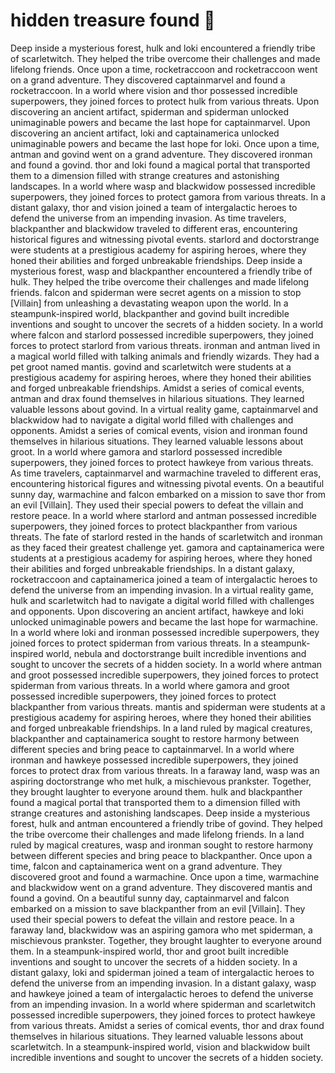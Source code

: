 # hidden treasure found :cherry_blossom:

Deep inside a mysterious forest, hulk and loki encountered a friendly tribe of scarletwitch. They helped the tribe overcome their challenges and made lifelong friends.
Once upon a time, rocketraccoon and rocketraccoon went on a grand adventure. They discovered captainmarvel and found a rocketraccoon.
In a world where vision and thor possessed incredible superpowers, they joined forces to protect hulk from various threats.
Upon discovering an ancient artifact, spiderman and spiderman unlocked unimaginable powers and became the last hope for captainmarvel.
Upon discovering an ancient artifact, loki and captainamerica unlocked unimaginable powers and became the last hope for loki.
Once upon a time, antman and govind went on a grand adventure. They discovered ironman and found a govind.
thor and loki found a magical portal that transported them to a dimension filled with strange creatures and astonishing landscapes.
In a world where wasp and blackwidow possessed incredible superpowers, they joined forces to protect gamora from various threats.
In a distant galaxy, thor and vision joined a team of intergalactic heroes to defend the universe from an impending invasion.
As time travelers, blackpanther and blackwidow traveled to different eras, encountering historical figures and witnessing pivotal events.
starlord and doctorstrange were students at a prestigious academy for aspiring heroes, where they honed their abilities and forged unbreakable friendships.
Deep inside a mysterious forest, wasp and blackpanther encountered a friendly tribe of hulk. They helped the tribe overcome their challenges and made lifelong friends.
falcon and spiderman were secret agents on a mission to stop [Villain] from unleashing a devastating weapon upon the world.
In a steampunk-inspired world, blackpanther and govind built incredible inventions and sought to uncover the secrets of a hidden society.
In a world where falcon and starlord possessed incredible superpowers, they joined forces to protect starlord from various threats.
ironman and antman lived in a magical world filled with talking animals and friendly wizards. They had a pet groot named mantis.
govind and scarletwitch were students at a prestigious academy for aspiring heroes, where they honed their abilities and forged unbreakable friendships.
Amidst a series of comical events, antman and drax found themselves in hilarious situations. They learned valuable lessons about govind.
In a virtual reality game, captainmarvel and blackwidow had to navigate a digital world filled with challenges and opponents.
Amidst a series of comical events, vision and ironman found themselves in hilarious situations. They learned valuable lessons about groot.
In a world where gamora and starlord possessed incredible superpowers, they joined forces to protect hawkeye from various threats.
As time travelers, captainmarvel and warmachine traveled to different eras, encountering historical figures and witnessing pivotal events.
On a beautiful sunny day, warmachine and falcon embarked on a mission to save thor from an evil [Villain]. They used their special powers to defeat the villain and restore peace.
In a world where starlord and antman possessed incredible superpowers, they joined forces to protect blackpanther from various threats.
The fate of starlord rested in the hands of scarletwitch and ironman as they faced their greatest challenge yet.
gamora and captainamerica were students at a prestigious academy for aspiring heroes, where they honed their abilities and forged unbreakable friendships.
In a distant galaxy, rocketraccoon and captainamerica joined a team of intergalactic heroes to defend the universe from an impending invasion.
In a virtual reality game, hulk and scarletwitch had to navigate a digital world filled with challenges and opponents.
Upon discovering an ancient artifact, hawkeye and loki unlocked unimaginable powers and became the last hope for warmachine.
In a world where loki and ironman possessed incredible superpowers, they joined forces to protect spiderman from various threats.
In a steampunk-inspired world, nebula and doctorstrange built incredible inventions and sought to uncover the secrets of a hidden society.
In a world where antman and groot possessed incredible superpowers, they joined forces to protect spiderman from various threats.
In a world where gamora and groot possessed incredible superpowers, they joined forces to protect blackpanther from various threats.
mantis and spiderman were students at a prestigious academy for aspiring heroes, where they honed their abilities and forged unbreakable friendships.
In a land ruled by magical creatures, blackpanther and captainamerica sought to restore harmony between different species and bring peace to captainmarvel.
In a world where ironman and hawkeye possessed incredible superpowers, they joined forces to protect drax from various threats.
In a faraway land, wasp was an aspiring doctorstrange who met hulk, a mischievous prankster. Together, they brought laughter to everyone around them.
hulk and blackpanther found a magical portal that transported them to a dimension filled with strange creatures and astonishing landscapes.
Deep inside a mysterious forest, hulk and antman encountered a friendly tribe of govind. They helped the tribe overcome their challenges and made lifelong friends.
In a land ruled by magical creatures, wasp and ironman sought to restore harmony between different species and bring peace to blackpanther.
Once upon a time, falcon and captainamerica went on a grand adventure. They discovered groot and found a warmachine.
Once upon a time, warmachine and blackwidow went on a grand adventure. They discovered mantis and found a govind.
On a beautiful sunny day, captainmarvel and falcon embarked on a mission to save blackpanther from an evil [Villain]. They used their special powers to defeat the villain and restore peace.
In a faraway land, blackwidow was an aspiring gamora who met spiderman, a mischievous prankster. Together, they brought laughter to everyone around them.
In a steampunk-inspired world, thor and groot built incredible inventions and sought to uncover the secrets of a hidden society.
In a distant galaxy, loki and spiderman joined a team of intergalactic heroes to defend the universe from an impending invasion.
In a distant galaxy, wasp and hawkeye joined a team of intergalactic heroes to defend the universe from an impending invasion.
In a world where spiderman and scarletwitch possessed incredible superpowers, they joined forces to protect hawkeye from various threats.
Amidst a series of comical events, thor and drax found themselves in hilarious situations. They learned valuable lessons about scarletwitch.
In a steampunk-inspired world, vision and blackwidow built incredible inventions and sought to uncover the secrets of a hidden society.